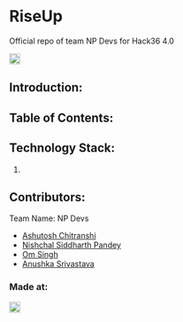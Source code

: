 # RiseUp
Official repo of team NP Devs for Hack36 4.0 

<a href="https://hack36.com"> <img src="http://bit.ly/BuiltAtHack36" height=20px> </a>


## Introduction:
  
  
## Table of Contents:

## Technology Stack:
  1) 
  

## Contributors:

Team Name: NP Devs

* [Ashutosh Chitranshi](https://github.com/ashu12chi)
* [Nishchal Siddharth Pandey](https://github.com/nisiddharth)
* [Om Singh](https://github.com/OmSingh5092)
* [Anushka Srivastava](https://github.com/Anushkaa-Srivastava)


### Made at:
<a href="https://hack36.com"> <img src="http://bit.ly/BuiltAtHack36" height=20px> </a>

